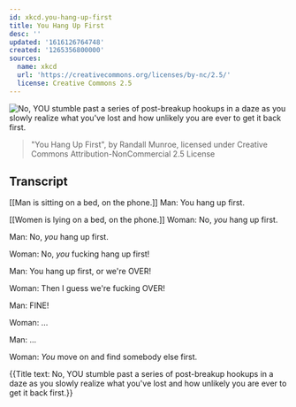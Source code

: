 ```yaml
---
id: xkcd.you-hang-up-first
title: You Hang Up First
desc: ''
updated: '1616126764748'
created: '1265356800000'
sources:
  name: xkcd
  url: 'https://creativecommons.org/licenses/by-nc/2.5/'
  license: Creative Commons 2.5
---
```

![No, YOU stumble past a series of post-breakup hookups in a daze as you slowly realize what you've lost and how unlikely you are ever to get it back first.](https://imgs.xkcd.com/comics/you_hang_up_first.png)
> "You Hang Up First", by Randall Munroe, licensed under Creative Commons Attribution-NonCommercial 2.5 License

## Transcript
[[Man is sitting on a bed, on the phone.]]
Man: You hang up first.

[[Women is lying on a bed, on the phone.]]
Woman: No, *you* hang up first.

Man: No, *you* hang up first.

Woman: No, *you* fucking hang up first!

Man: You hang up first, or we're OVER!

Woman: Then I guess we're fucking OVER!

Man: FINE!

Woman: ...

Man: ...

Woman: *You* move on and find somebody else first.

{{Title text: No, YOU stumble past a series of post-breakup hookups in a daze as you slowly realize what you've lost and how unlikely you are ever to get it back first.}}
